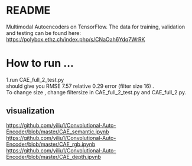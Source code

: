 # README #

Multimodal Autoencoders on TensorFlow.
The data for training, validation and testing can be found here:
https://polybox.ethz.ch/index.php/s/CNaOah6Ydq7WrRK

# How to run  ...
1.run CAE_full_2_test.py  
should give you RMSE 7.57 relative 0.29 error (filter size 16) .  
To change size , change filtersize in CAE_full_2_test.py and CAE_full_2.py.  





## visualization  
https://github.com/yiliu1/Convolutional-Auto-Encoder/blob/master/CAE_semantic.ipynb  
https://github.com/yiliu1/Convolutional-Auto-Encoder/blob/master/CAE_rgb.ipynb  
https://github.com/yiliu1/Convolutional-Auto-Encoder/blob/master/CAE_depth.ipynb  